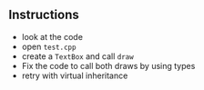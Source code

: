 
## Instructions

* look at the code
* open `test.cpp`
* create a `TextBox` and call `draw`
* Fix the code to call both draws by using types
* retry with virtual inheritance